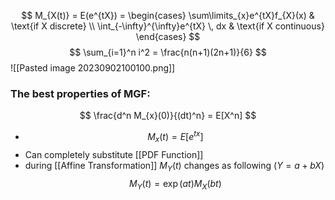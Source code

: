 
$$
M_{X(t)} = E(e^{tX}) =
\begin{cases}
\sum\limits_{x}e^{tX}f_{X}(x) & \text{if X discrete} \\
\int_{-\infty}^{\infty}e^{tX}  \, dx & \text{if X continuous}
\end{cases}
$$
$$
\sum_{i=1}^n i^2 = \frac{n(n+1)(2n+1)}{6}
$$
![[Pasted image 20230902100100.png]]


### The best properties of MGF:

$$
\frac{d^n  M_{x}(0)}{(dt)^n} = E[X^n]
$$
- $$
M_{x}(t) = E[e^{tx}]$$
- Can completely substitute [[PDF Function]]
- during [[Affine Transformation]] $M_{Y}(t)$ changes as following ($Y = a + bX$)
$$
M_{Y}(t) = \exp(at)M_{X}(bt)
$$
